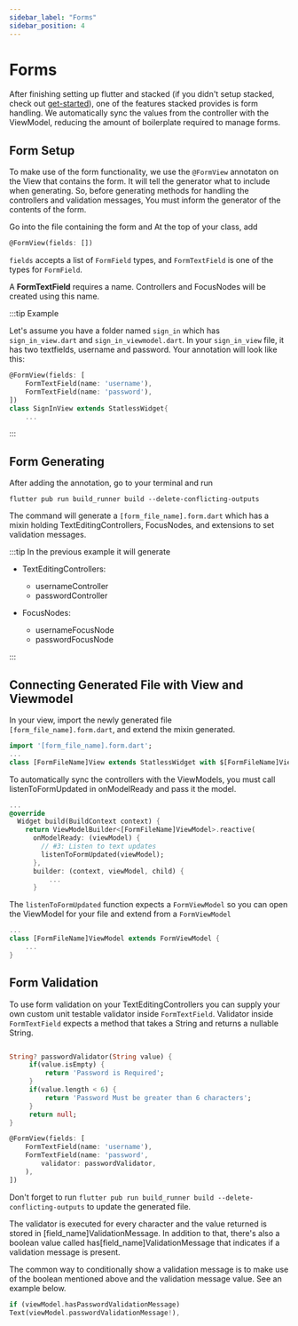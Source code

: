 ```yaml
---
sidebar_label: "Forms"
sidebar_position: 4
---
```


# Forms

After finishing setting up flutter and stacked (if you didn't setup stacked, check out [get-started](get-started.md)), one of the features stacked provides is form handling. We automatically sync the values from the controller with the ViewModel, reducing the amount of boilerplate required to manage forms.
 

## Form Setup

To make use of the form functionality, we use the `@FormView` annotaton on the View that contains the form. It will tell the generator what to include when generating. So, before generating methods for handling the controllers and validation messages, You must inform the generator of the contents of the form.

Go into the file containing the form and At the top of your class, add

```dart
@FormView(fields: [])
```

`fields` accepts a list of `FormField` types, and `FormTextField` is one of the types for `FormField`.

A **FormTextField** requires a name. Controllers and FocusNodes will be created using this name.

:::tip Example

Let's assume you have a folder named `sign_in` which has `sign_in_view.dart` and `sign_in_viewmodel.dart`. In your `sign_in_view` file, it has two textfields, username and password. Your annotation will look like this:

```dart
@FormView(fields: [
    FormTextField(name: 'username'),
    FormTextField(name: 'password'),
])
class SignInView extends StatlessWidget{
    ...
```
:::

## Form Generating

After adding the annotation, go to your terminal and run 

```shell
flutter pub run build_runner build --delete-conflicting-outputs
```


The command will generate a `[form_file_name].form.dart` which has a mixin holding TextEditingControllers, FocusNodes, and extensions to set validation messages. 

:::tip In the previous example it will generate

* TextEditingControllers:
  * usernameController
  * passwordController 
  
* FocusNodes:
  * usernameFocusNode 
  * passwordFocusNode 

:::

## Connecting Generated File with View and Viewmodel

In your view, import the newly generated file `[form_file_name].form.dart`, and extend the mixin generated.  


```dart
import '[form_file_name].form.dart';
...
class [FormFileName]View extends StatlessWidget with $[FormFileName]View{
```

To automatically sync the controllers with the ViewModels, you must call listenToFormUpdated in onModelReady and pass it the model.

```dart
...
@override
  Widget build(BuildContext context) {
    return ViewModelBuilder<[FormFileName]ViewModel>.reactive(
      onModelReady: (viewModel) {
        // #3: Listen to text updates
        listenToFormUpdated(viewModel);
      },
      builder: (context, viewModel, child) {
          ...
      }
```

 The `listenToFormUpdated` function expects a `FormViewModel` so you can open the ViewModel for your file and extend from a `FormViewModel`

```dart
...
class [FormFileName]ViewModel extends FormViewModel {
    ...
}
```

## Form Validation

To use form validation on your TextEditingControllers you can supply your own custom unit testable validator inside `FormTextField`. Validator inside `FormTextField` expects a method that takes a String and returns a nullable String.

```dart

String? passwordValidator(String value) {
     if(value.isEmpty) {
         return 'Password is Required';
     }
     if(value.length < 6) {
         return 'Password Must be greater than 6 characters';
     }
     return null;
}

@FormView(fields: [
    FormTextField(name: 'username'),
    FormTextField(name: 'password',
        validator: passwordValidator,
    ),
])
```
Don't forget to run `flutter pub run build_runner build --delete-conflicting-outputs` to update the generated file.

The validator is executed for every character and the value returned is stored in [field_name]ValidationMessage. In addition to that, there's also a boolean value called has[field_name]ValidationMessage that indicates if a validation message is present.

The common way to conditionally show a validation message is to make use of the boolean mentioned above and the validation message value. See an example below.

```dart
if (viewModel.hasPasswordValidationMessage)
Text(viewModel.passwordValidationMessage!),
```


